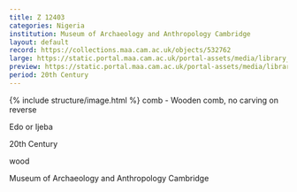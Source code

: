 ```yaml
---
title: Z 12403
categories: Nigeria
institution: Museum of Archaeology and Anthropology Cambridge
layout: default
record: https://collections.maa.cam.ac.uk/objects/532762
large: https://static.portal.maa.cam.ac.uk/portal-assets/media/library_images/web/673545_Z_12403_001.jpg
preview: https://static.portal.maa.cam.ac.uk/portal-assets/media/library_images/thumbnail/673545_Z_12403_001.jpg
period: 20th Century
---
```

{% include structure/image.html %}
comb - Wooden comb, no carving on reverse

Edo or Ijeba

20th Century

wood

Museum of Archaeology and Anthropology Cambridge
